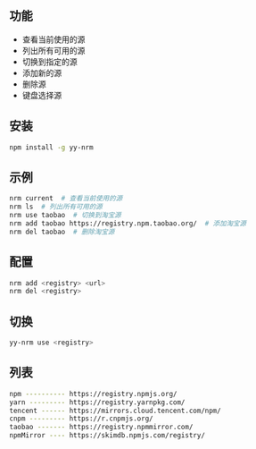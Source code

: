 ## 功能

- 查看当前使用的源
- 列出所有可用的源
- 切换到指定的源
- 添加新的源
- 删除源
- 键盘选择源

## 安装

```bash
npm install -g yy-nrm
```

## 示例

```bash
nrm current  # 查看当前使用的源
nrm ls  # 列出所有可用的源
nrm use taobao  # 切换到淘宝源
nrm add taobao https://registry.npm.taobao.org/  # 添加淘宝源
nrm del taobao  # 删除淘宝源
```

## 配置

```bash
nrm add <registry> <url>
nrm del <registry>
```

## 切换

```bash
yy-nrm use <registry>
```

## 列表

```bash
npm ---------- https://registry.npmjs.org/
yarn --------- https://registry.yarnpkg.com/
tencent ------ https://mirrors.cloud.tencent.com/npm/
cnpm --------- https://r.cnpmjs.org/
taobao ------- https://registry.npmmirror.com/
npmMirror ---- https://skimdb.npmjs.com/registry/
```
